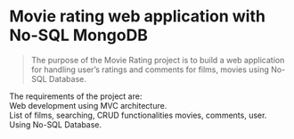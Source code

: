 # Movie rating web application with No-SQL MongoDB 
>The purpose of the Movie Rating project is to build a web application for handling
user’s ratings and comments for films, movies using No-SQL Database.

The requirements of the project are:
<br>Web development using MVC architecture.
<br>List of films, searching, CRUD functionalities movies, comments, user.
<br>Using No-SQL Database.
